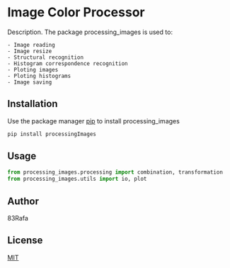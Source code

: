 # Image Color Processor

Description. 
The package processing_images is used to:

	- Image reading
	- Image resize
	- Structural recognition
	- Histogram correspondence recognition
	- Ploting images
	- Ploting histograms
	- Image saving

## Installation

Use the package manager [pip](https://pip.pypa.io/en/stable/) to install processing_images

```bash
pip install processingImages
```

## Usage

```python
from processing_images.processing import combination, transformation
from processing_images.utils import io, plot
```

## Author
83Rafa

## License
[MIT](https://choosealicense.com/licenses/mit/)